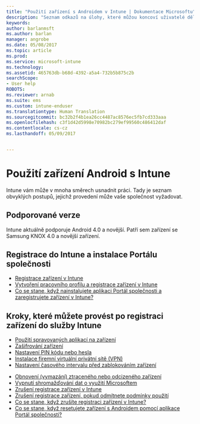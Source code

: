 ```yaml
---
title: "Použití zařízení s Androidem v Intune | Dokumentace Microsoftu"
description: "Seznam odkazů na úlohy, které můžou koncoví uživatelé dělat na svém mobilním zařízení s Androidem, pokud je zaregistrované v Intune"
keywords: 
author: barlanmsft
ms.author: barlan
manager: angrobe
ms.date: 05/08/2017
ms.topic: article
ms.prod: 
ms.service: microsoft-intune
ms.technology: 
ms.assetid: 465763db-b68d-4392-a5a4-732b5b875c2b
searchScope:
- User help
ROBOTS: 
ms.reviewer: arnab
ms.suite: ems
ms.custom: intune-enduser
ms.translationtype: Human Translation
ms.sourcegitcommit: bc32b2f4b1ea26cc4487ac8576ec5fb7cd333aaa
ms.openlocfilehash: c3f1d42d5998e70982bc279ef99560c486412daf
ms.contentlocale: cs-cz
ms.lasthandoff: 05/09/2017


---
```



# <a name="using-your-android-device-with-intune"></a>Použití zařízení Android s Intune

Intune vám může v mnoha směrech usnadnit práci. Tady je seznam obvyklých postupů, jejichž provedení může vaše společnost vyžadovat.

## <a name="supported-versions"></a>Podporované verze

Intune aktuálně podporuje Android 4.0 a novější. Patří sem zařízení se Samsung KNOX 4.0 a novější zařízení.

## <a name="enrolling-into-intune-and-installing-the-company-portal"></a>Registrace do Intune a instalace Portálu společnosti

- [Registrace zařízení v Intune](enroll-your-device-in-Intune-android.md)
- [Vytvoření pracovního profilu a registrace zařízení v Intune](create-a-work-profile-and-enroll-your-device-in-intune-android.md)
- [Co se stane, když nainstalujete aplikaci Portál společnosti a zaregistrujete zařízení v Intune?](what-happens-if-you-install-the-company-portal-app-and-enroll-your-device-in-intune-android.md)

## <a name="things-you-can-do-when-your-device-is-enrolled-in-intune"></a>Kroky, které můžete provést po registraci zařízení do služby Intune

- [Použití spravovaných aplikací na zařízení](use-managed-apps-on-your-device-android.md)
- [Zašifrování zařízení](encrypt-your-device-android.md)
- [Nastavení PIN kódu nebo hesla](set-your-pin-or-password-android.md)
- [Instalace firemní virtuální privátní sítě (VPN)](install-your-companys-virtual-private-network-VPN-android.md)
- [Nastavení časového intervalu před zablokováním zařízení](set-the-amount-of-time-before-your-device-is-locked-android.md)
<!--- [Reset (erase) your lost or stolen device](reset-erase-your-lost-or-stolen-device-android.md)-->
- [Obnovení (vymazání) ztraceného nebo odcizeného zařízení](reset-erase-your-device-cpwebsite.md)
- [Vypnutí shromažďování dat o využití Microsoftem](turn-off-microsoft-usage-data-collection-android.md)
- [Zrušení registrace zařízení v Intune](unenroll-your-device-from-intune-android.md)
- [Zrušení registrace zařízení, pokud odmítnete podmínky použití](unenroll-your-device-from-intune-if-you-declined-terms-of-use-android.md)
- [Co se stane, když zrušíte registraci zařízení v Intune?](what-happens-if-you-unenroll-your-device-from-intune-android.md)
- [Co se stane, když resetujete zařízení s Androidem pomocí aplikace Portál společnosti?](what-happens-if-you-reset-your-device-using-the-company-portal-android.md)
<!--- - [What is the Rights Management sharing app?](what-is-the-rms-sharing-app-android.md) --->

